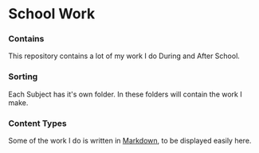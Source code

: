 # School Work

### Contains
This repository contains a lot of my work I do During and After School.

### Sorting
Each Subject has it's own folder. In these folders will contain the work I make.

### Content Types
Some of the work I do is written in [Markdown](https://en.wikipedia.org/wiki/Markdown), to be displayed easily here.

